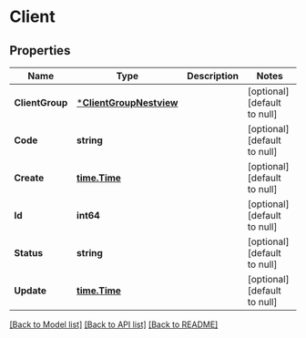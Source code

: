 # Client

## Properties
Name | Type | Description | Notes
------------ | ------------- | ------------- | -------------
**ClientGroup** | [***ClientGroupNestview**](ClientGroup_Nestview.md) |  | [optional] [default to null]
**Code** | **string** |  | [optional] [default to null]
**Create** | [**time.Time**](time.Time.md) |  | [optional] [default to null]
**Id** | **int64** |  | [optional] [default to null]
**Status** | **string** |  | [optional] [default to null]
**Update** | [**time.Time**](time.Time.md) |  | [optional] [default to null]

[[Back to Model list]](../README.md#documentation-for-models) [[Back to API list]](../README.md#documentation-for-api-endpoints) [[Back to README]](../README.md)


